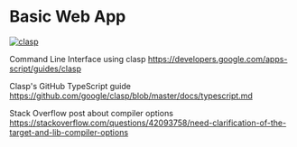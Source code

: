 # Basic Web App

[![clasp](https://img.shields.io/badge/built%20with-clasp-4285f4.svg)](https://github.com/google/clasp)

Command Line Interface using clasp
https://developers.google.com/apps-script/guides/clasp

Clasp's GitHub TypeScript guide
https://github.com/google/clasp/blob/master/docs/typescript.md


Stack Overflow post about compiler options
https://stackoverflow.com/questions/42093758/need-clarification-of-the-target-and-lib-compiler-options